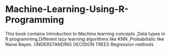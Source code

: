 # Machine-Learning-Using-R-Programming
This book contains Introduction to Machine learning concepts ,Data types in R programming,Different lazy learning algorithms like KNN ,Probabilistic like  Naive Bayes. 
UNDERSTANDING DECISION TREES
Regression methods
